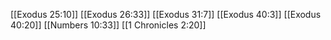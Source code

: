 [[Exodus 25:10]]
[[Exodus 26:33]]
[[Exodus 31:7]]
[[Exodus 40:3]]
[[Exodus 40:20]]
[[Numbers 10:33]]
[[1 Chronicles 2:20]]
